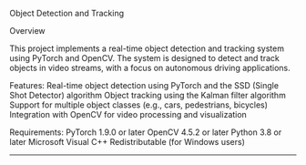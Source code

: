 Object Detection and Tracking

Overview

This project implements a real-time object detection and tracking system using PyTorch and OpenCV. The system is designed to detect and track objects in video streams, with a focus on autonomous driving applications.

Features:
  Real-time object detection using PyTorch and the SSD (Single Shot Detector) algorithm
  Object tracking using the Kalman filter algorithm
  Support for multiple object classes (e.g., cars, pedestrians, bicycles)
  Integration with OpenCV for video processing and visualization

Requirements:
  PyTorch 1.9.0 or later
  OpenCV 4.5.2 or later
  Python 3.8 or later
  Microsoft Visual C++ Redistributable (for Windows users)

---------------------------------------------------------------------------------------
